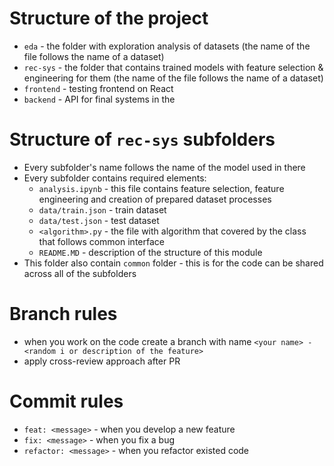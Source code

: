# Structure of the project

- `eda` - the folder with exploration analysis of datasets (the name of the file follows the name of a dataset)
- `rec-sys` - the folder that contains trained models with feature selection & engineering for them (the name of the file follows the name of a dataset)
- `frontend` - testing frontend on React 
- `backend` - API for final systems in the 

# Structure of `rec-sys` subfolders
- Every subfolder's name follows the name of the model used in there
- Every subfolder contains required elements:
  - `analysis.ipynb` - this file contains feature selection, feature engineering and creation of prepared dataset processes 
  - `data/train.json` - train dataset
  - `data/test.json` - test dataset
  - `<algorithm>.py` - the file with algorithm that covered by the class that follows common interface
  - `README.MD` - description of the structure of this module
- This folder also contain `common` folder - this is for the code can be shared across all of the subfolders

# Branch rules
- when you work on the code create a branch with name `<your name> - <random i or description of the feature>` 
- apply cross-review approach after PR

# Commit rules
- `feat: <message>` - when you develop a new feature
- `fix: <message>` - when you fix a bug
- `refactor: <message>` - when you refactor existed code